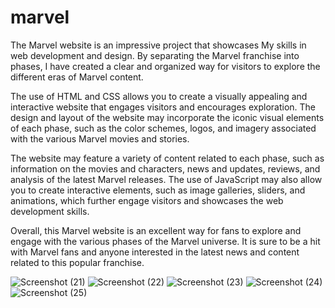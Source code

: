 # marvel
The Marvel website is an impressive project that showcases My skills in web development and design. By separating the Marvel franchise into phases, I have created a clear and organized way for visitors to explore the different eras of Marvel content.

The use of HTML and CSS allows you to create a visually appealing and interactive website that engages visitors and encourages exploration. The design and layout of the website may incorporate the iconic visual elements of each phase, such as the color schemes, logos, and imagery associated with the various Marvel movies and stories.

The website may feature a variety of content related to each phase, such as information on the movies and characters, news and updates, reviews, and analysis of the latest Marvel releases. The use of JavaScript may also allow you to create interactive elements, such as image galleries, sliders, and animations, which further engage visitors and showcases the web development skills.

Overall, this Marvel website is an excellent way for fans to explore and engage with the various phases of the Marvel universe. It is sure to be a hit with Marvel fans and anyone interested in the latest news and content related to this popular franchise.


![Screenshot (21)](https://user-images.githubusercontent.com/91942752/218343316-dc3cd30f-cd77-479d-8bef-9c6baafdf1ca.png)
![Screenshot (22)](https://user-images.githubusercontent.com/91942752/218343243-be732b6d-2833-4795-b91e-adca417faa85.png)
![Screenshot (23)](https://user-images.githubusercontent.com/91942752/218343274-5af19f0e-20dc-4a59-bb23-91fa1a3539aa.png)
![Screenshot (24)](https://user-images.githubusercontent.com/91942752/218343304-f9f0f148-ea89-4ea0-9b14-656a765d5739.png)
![Screenshot (25)](https://user-images.githubusercontent.com/91942752/218343311-c9601168-81fa-486a-811b-cca40f4fbc00.png)
